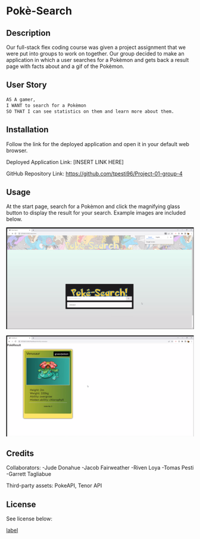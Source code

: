 # Pokè-Search

## Description

Our full-stack flex coding course was given a project assignment that we were put into groups to work on together. Our group decided to make an application in which a user searches for a Pokèmon and gets back a result page with facts about and a gif of the Pokèmon.

## User Story

```
AS A gamer,
I WANT to search for a Pokèmon
SO THAT I can see statistics on them and learn more about them.
```

## Installation

Follow the link for the deployed application and open it in your default web browser. 

Deployed Application Link: [INSERT LINK HERE]

GitHub Repository Link: https://github.com/tpesti96/Project-01-group-4

## Usage

At the start page, search for a Pokèmon and click the magnifying glass button to display the result for your search. Example images are included below.

![Start Page for Pokè-Search](assets/images/Screen%20Shot%202023-03-23%20at%206.42.36%20PM.png)

![Result Page Example for Pokè-Search](assets/images/Screen%20Shot%202023-03-23%20at%206.42.57%20PM.png)

## Credits

Collaborators:
-Jude Donahue
-Jacob Fairweather
-Riven Loya
-Tomas Pesti
-Garrett Tagliabue

Third-party assets: PokeAPI, Tenor API

## License

See license below:

[label](LICENSE.md)